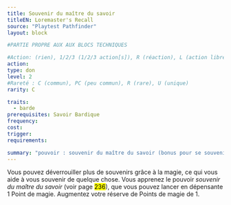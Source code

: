 ```yaml
---
title: Souvenir du maître du savoir
titleEN: Loremaster's Recall
source: "Playtest Pathfinder"
layout: block

#PARTIE PROPRE AUX AUX BLOCS TECHNIQUES

#Action: (rien), 1/2/3 (1/2/3 action[s]), R (réaction), L (action libre)
action: 
type: don
level: 2
#Rareté : C (commun), PC (peu commun), R (rare), U (unique)
rarity: C

traits:
  - barde
prerequisites: Savoir Bardique
frequency: 
cost:
trigger: 
requirements:

summary: "pouvoir : souvenir du maître du savoir (bonus pour se souvenir de quelque chose)"
---
```


Vous pouvez déverrouiller plus de souvenirs grâce à la magie, ce qui vous aide à vous souvenir de quelque chose. Vous apprenez le pouvoir *souvenir du maître du savoir* (voir page <mark>236</mark>), que vous pouvez lancer en dépensante 1 Point de magie. Augmentez votre réserve de Points de magie de 1.